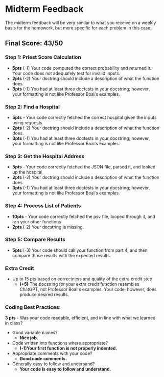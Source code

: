 # Midterm Feedback
The midterm feedback will be very similar to what you receive on a weekly basis for the homework, but more specific for each problem in this case.

## Final Score: 43/50


### Step 1: Priest Score Calculation
* **5pts** (-1) Your code computed the correct probability and returned it. Your code does not adequately test for invalid inputs.
* **2pts** (-2) Your doctring should include a description of what the function does.
* **3pts** (-1) You had at least three doctests in your docstring; however, your formatting is not like Professor Boal's examples.

### Step 2: Find a Hospital
* **5pts** - Your code correctly fetched the correct hospital given the inputs using requests.
* **2pts** (-2) Your doctring should include a description of what the function does.
* **3pts** (-1) You had at least three doctests in your docstring; however, your formatting is not like Professor Boal's examples.

### Step 3: Get the Hospital Address
* **5pts** - Your code correctly fetched the JSON file, parsed it, and looked up the hospital
* **2pts** (-2) Your doctring should include a description of what the function does.
* **3pts** (-1) You had at least three doctests in your docstring; however, your formatting is not like Professor Boal's examples.

### Step 4: Process List of Patients
* **10pts** - Your code correctly fetched the psv file, looped through it, and ran your other functions
* **2pts** (-2) Your docstring is missing.

### Step 5: Compare Results
* **5pts** (-3) Your code should call your function from part 4, and then compare those results with the expected results. 

### Extra Credit
* Up to 15 pts based on correctness and quality of the extra credit step
  * **(+5)** The docstring for your extra credit function resembles ChatGPT, not Professor Boal's examples. Your code; however, does produce desired results.

### Coding Best Practices:
**3 pts** - Was your code readable, efficient, and in line with what we learned in class?
* Good variable names?
  * **Nice job.** 
* Code written into functions where appropriate?
  * **(-1)Your first function is not properly indented.** 
* Appropriate comments with your code?
  * **Good code comments.** 
* Generally easy to follow and undersand?
  * **Your code is easy to follow and understand.** 
